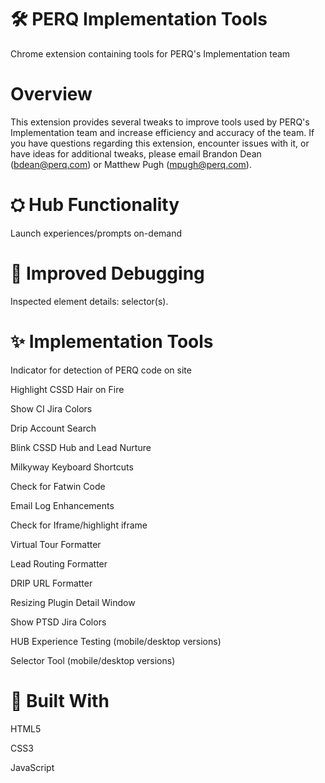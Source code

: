 # 🛠️ PERQ Implementation Tools
Chrome extension containing tools for PERQ's Implementation team

# Overview
This extension provides several tweaks to improve tools used by PERQ's Implementation team and increase efficiency and accuracy of the team. If you have questions regarding this extension, encounter issues with it, or have ideas for additional tweaks, please email Brandon Dean (bdean@perq.com) or Matthew Pugh (mpugh@perq.com).

# ⛭ Hub Functionality
Launch experiences/prompts on-demand

# 🐛 Improved Debugging
Inspected element details: selector(s).

# ✨ Implementation Tools
Indicator for detection of PERQ code on site

Highlight CSSD Hair on Fire

Show CI Jira Colors

Drip Account Search

Blink CSSD Hub and Lead Nurture

Milkyway Keyboard Shortcuts

Check for Fatwin Code

Email Log Enhancements

Check for Iframe/highlight iframe

Virtual Tour Formatter

Lead Routing Formatter

DRIP URL Formatter

Resizing Plugin Detail Window

Show PTSD Jira Colors

HUB Experience Testing (mobile/desktop versions)

Selector Tool (mobile/desktop versions)

# 🔨 Built With
HTML5

CSS3

JavaScript
